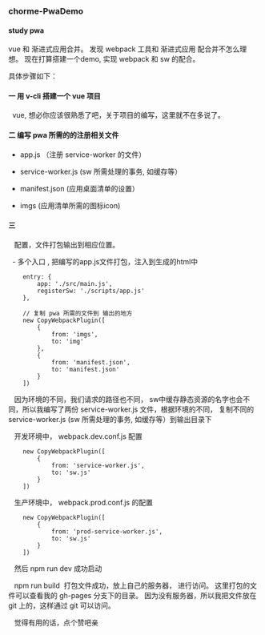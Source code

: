 ### chorme-PwaDemo
#### study pwa

vue 和 渐进式应用合并。 发现 webpack 工具和 渐进式应用 配合并不怎么理想。 现在打算搭建一个demo, 实现 webpack 和 sw 的配合。

具体步骤如下：

#### 一 用 v-cli 搭建一个 vue 项目

    vue, 想必你应该很熟悉了吧，关于项目的编写，这里就不在多说了。
    
#### 二 编写 pwa 所需的的注册相关文件
    
 - app.js （注册 service-worker 的文件）
     
 - service-worker.js (sw 所需处理的事务, 如缓存等）
     
 - manifest.json (应用桌面清单的设置）
     
 - imgs (应用清单所需的图标icon)
   

#### 三 

    配置，文件打包输出到相应位置。
    
    - 多个入口 , 把编写的app.js文件打包，注入到生成的html中
```
    entry: {
        app: './src/main.js',
        registerSw: './scripts/app.js'
    },
```
```
    // 复制 pwa 所需的文件到 输出的地方
    new CopyWebpackPlugin([
        {
            from: 'imgs',
            to: 'img'
        },
        {
            from: 'manifest.json',
            to: 'manifest.json'
        }
    ])
```
    因为环境的不同，我们请求的路径也不同， sw中缓存静态资源的名字也会不同，所以我编写了两份 service-worker.js 文件，根据环境的不同， 复制不同的 service-worker.js (sw 所需处理的事务, 如缓存等）到输出目录下
    
    开发环境中， webpack.dev.conf.js 配置
```
    new CopyWebpackPlugin([ 
        {
            from: 'service-worker.js',
            to: 'sw.js'
        }
    ])
```
    生产环境中， webpack.prod.conf.js 的配置
```
    new CopyWebpackPlugin([ 
        {
            from: 'prod-service-worker.js',
            to: 'sw.js'
        }
    ])
```
    
    然后 npm run dev 成功启动
  
    npm run build  打包文件成功，放上自己的服务器， 进行访问。 这里打包的文件可以查看我的 gh-pages 分支下的目录。 因为没有服务器，所以我把文件放在 git 上的，这样通过 git 可以访问。 
    
    觉得有用的话，点个赞吧亲
